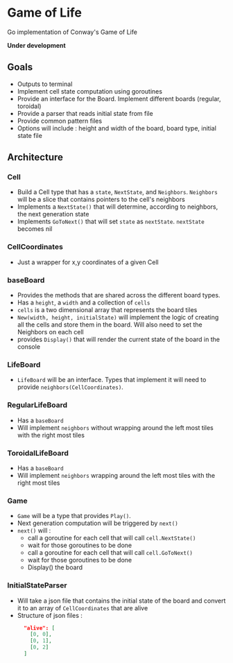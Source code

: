 # Game of Life
Go implementation of Conway's Game of Life

**Under development**

## Goals
- Outputs to terminal
- Implement cell state computation using goroutines
- Provide an interface for the Board. Implement different boards (regular, toroidal)
- Provide a parser that reads initial state from file
- Provide common pattern files
- Options will include : height and width of the board, board type, initial state file


## Architecture

### Cell
- Build a Cell type that has a `state`, `NextState`, and `Neighbors`. `Neighbors` will be a slice that contains pointers to the cell's neighbors
- Implements a `NextState()` that will determine, according to neighbors, the next generation state
- Implements `GoToNext()` that will set `state` as `nextState`. `nextState` becomes nil

### CellCoordinates
- Just a wrapper for x,y coordinates of a given Cell

### baseBoard
- Provides the methods that are shared across the different board types.
- Has a `height`, a `width` and a collection of `cells`
- `cells` is a two dimensional array that represents the board tiles
- `New(width, height, initialState)` will implement the logic of creating all the cells and store them in the board. Will also need to set the Neighbors on each cell
- provides `Display()` that will render the current state of the board in the console

### LifeBoard
- `LifeBoard` will be an interface. Types that implement it will need to provide `neighbors(CellCoordinates)`.

### RegularLifeBoard
- Has a `baseBoard`
- Will implement `neighbors` without wrapping around the left most tiles with the right most tiles

### ToroidalLifeBoard
- Has a `baseBoard`
- Will implement `neighbors` wrapping around the left most tiles with the right most tiles

### Game
- `Game` will be a type that provides `Play()`.
- Next generation computation will be triggered by `next()`
- `next()` will :
  - call a goroutine for each cell that will call `cell.NextState()`
  - wait for those goroutines to be done
  - call a goroutine for each cell that will call `cell.GoToNext()`
  - wait for those goroutines to be done
  - Display() the board

### InitialStateParser
- Will take a json file that contains the initial state of the board and convert it to an array of `CellCoordinates` that are alive
- Structure of json files :
  ```json
    "alive": [
      [0, 0],
      [0, 1],
      [0, 2]
    ]
  ```
